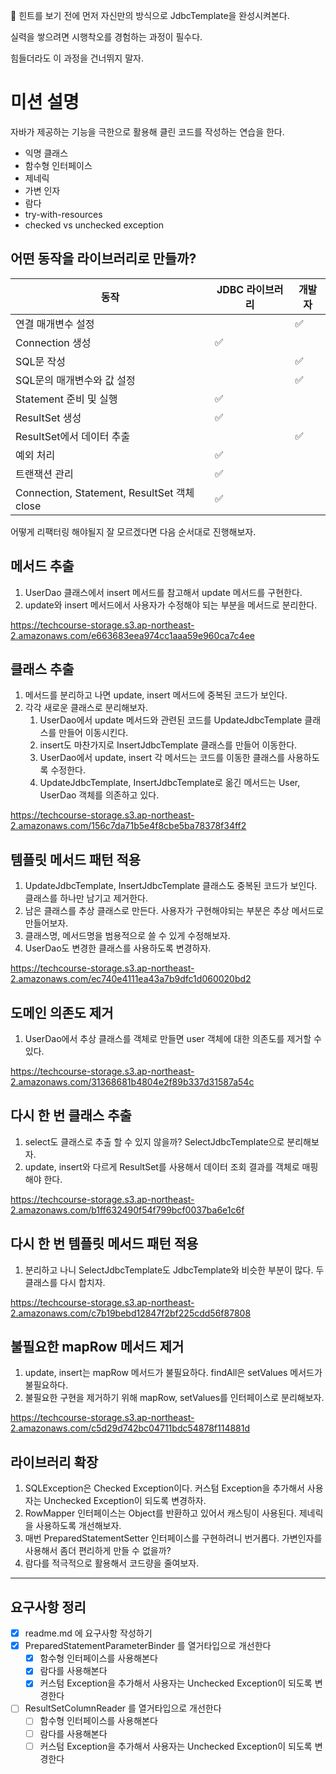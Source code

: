 🚨 힌트를 보기 전에 먼저 자신만의 방식으로 JdbcTemplate을 완성시켜본다.

실력을 쌓으려면 시행착오를 경험하는 과정이 필수다.

힘들더라도 이 과정을 건너뛰지 말자.

# **미션 설명**

자바가 제공하는 기능을 극한으로 활용해 클린 코드를 작성하는 연습을 한다.

- 익명 클래스
- 함수형 인터페이스
- 제네릭
- 가변 인자
- 람다
- try-with-resources
- checked vs unchecked exception

## **어떤 동작을 라이브러리로 만들까?**

| 동작 | JDBC 라이브러리 | 개발자 |
| --- | --- | --- |
| 연결 매개변수 설정 |  | ✅ |
| Connection 생성 | ✅ |  |
| SQL문 작성 |  | ✅ |
| SQL문의 매개변수와 값 설정 |  | ✅ |
| Statement 준비 및 실행 | ✅ |  |
| ResultSet 생성 | ✅ |  |
| ResultSet에서 데이터 추출 |  | ✅ |
| 예외 처리 | ✅ |  |
| 트랜잭션 관리 | ✅ |  |
| Connection, Statement, ResultSet 객체 close | ✅ |  |

어떻게 리팩터링 해야될지 잘 모르겠다면 다음 순서대로 진행해보자.

## **메서드 추출**

1. UserDao 클래스에서 insert 메서드를 참고해서 update 메서드를 구현한다.
2. update와 insert 메서드에서 사용자가 수정해야 되는 부분을 메서드로 분리한다.

https://techcourse-storage.s3.ap-northeast-2.amazonaws.com/e663683eea974cc1aaa59e960ca7c4ee

## **클래스 추출**

1. 메서드를 분리하고 나면 update, insert 메서드에 중복된 코드가 보인다.
2. 각각 새로운 클래스로 분리해보자.
    1. UserDao에서 update 메서드와 관련된 코드를 UpdateJdbcTemplate 클래스를 만들어 이동시킨다.
    2. insert도 마찬가지로 InsertJdbcTemplate 클래스를 만들어 이동한다.
    3. UserDao에서 update, insert 각 메서드는 코드를 이동한 클래스를 사용하도록 수정한다.
    4. UpdateJdbcTemplate, InsertJdbcTemplate로 옮긴 메서드는 User, UserDao 객체를 의존하고 있다.

https://techcourse-storage.s3.ap-northeast-2.amazonaws.com/156c7da71b5e4f8cbe5ba78378f34ff2

## **템플릿 메서드 패턴 적용**

1. UpdateJdbcTemplate, InsertJdbcTemplate 클래스도 중복된 코드가 보인다. 클래스를 하나만 남기고 제거한다.
2. 남은 클래스를 추상 클래스로 만든다. 사용자가 구현해야되는 부분은 추상 메서드로 만들어보자.
3. 클래스명, 메서드명을 범용적으로 쓸 수 있게 수정해보자.
4. UserDao도 변경한 클래스를 사용하도록 변경하자.

https://techcourse-storage.s3.ap-northeast-2.amazonaws.com/ec740e4111ea43a7b9dfc1d060020bd2

## **도메인 의존도 제거**

1. UserDao에서 추상 클래스를 객체로 만들면 user 객체에 대한 의존도를 제거할 수 있다.

https://techcourse-storage.s3.ap-northeast-2.amazonaws.com/31368681b4804e2f89b337d31587a54c

## **다시 한 번 클래스 추출**

1. select도 클래스로 추출 할 수 있지 않을까? SelectJdbcTemplate으로 분리해보자.
2. update, insert와 다르게 ResultSet를 사용해서 데이터 조회 결과를 객체로 매핑해야 한다.

https://techcourse-storage.s3.ap-northeast-2.amazonaws.com/b1ff632490f54f799bcf0037ba6e1c6f

## **다시 한 번 템플릿 메서드 패턴 적용**

1. 분리하고 나니 SelectJdbcTemplate도 JdbcTemplate와 비슷한 부분이 많다. 두 클래스를 다시 합치자.

https://techcourse-storage.s3.ap-northeast-2.amazonaws.com/c7b19bebd12847f2bf225cdd56f87808

## **불필요한 mapRow 메서드 제거**

1. update, insert는 mapRow 메서드가 불필요하다. findAll은 setValues 메서드가 불필요하다.
2. 불필요한 구현을 제거하기 위해 mapRow, setValues를 인터페이스로 분리해보자.

https://techcourse-storage.s3.ap-northeast-2.amazonaws.com/c5d29d742bc04711bdc54878f114881d

## **라이브러리 확장**

1. SQLException은 Checked Exception이다. 커스텀 Exception을 추가해서 사용자는 Unchecked Exception이 되도록 변경하자.
2. RowMapper 인터페이스는 Object를 반환하고 있어서 캐스팅이 사용된다. 제네릭을 사용하도록 개선해보자.
3. 매번 PreparedStatementSetter 인터페이스를 구현하려니 번거롭다. 가변인자를 사용해서 좀더 편리하게 만들 수 없을까?
4. 람다를 적극적으로 활용해서 코드량을 줄여보자.

---
## 요구사항 정리

- [x] readme.md 에 요구사항 작성하기
- [x] PreparedStatementParameterBinder 를 열거타입으로 개선한다
   - [x] 함수형 인터페이스를 사용해본다
   - [x] 람다를 사용해본다 
   - [x] 커스텀 Exception을 추가해서 사용자는 Unchecked Exception이 되도록 변경한다
- [ ] ResultSetColumnReader 를 열거타입으로 개선한다
   - [ ] 함수형 인터페이스를 사용해본다
   - [ ] 람다를 사용해본다
   - [ ] 커스텀 Exception을 추가해서 사용자는 Unchecked Exception이 되도록 변경한다